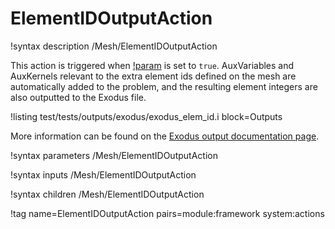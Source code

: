 # ElementIDOutputAction

!syntax description /Mesh/ElementIDOutputAction

This action is triggered when [!param](/Outputs/Exodus/output_extra_element_ids) is set to `true`. AuxVariables and AuxKernels relevant to the extra element ids defined on the mesh are automatically added to the problem, and the resulting element integers are also outputted to the Exodus file.

!listing test/tests/outputs/exodus/exodus_elem_id.i block=Outputs

More information can be found on the [Exodus output documentation page](outputs/Exodus.md).

!syntax parameters /Mesh/ElementIDOutputAction

!syntax inputs /Mesh/ElementIDOutputAction

!syntax children /Mesh/ElementIDOutputAction

!tag name=ElementIDOutputAction pairs=module:framework system:actions
